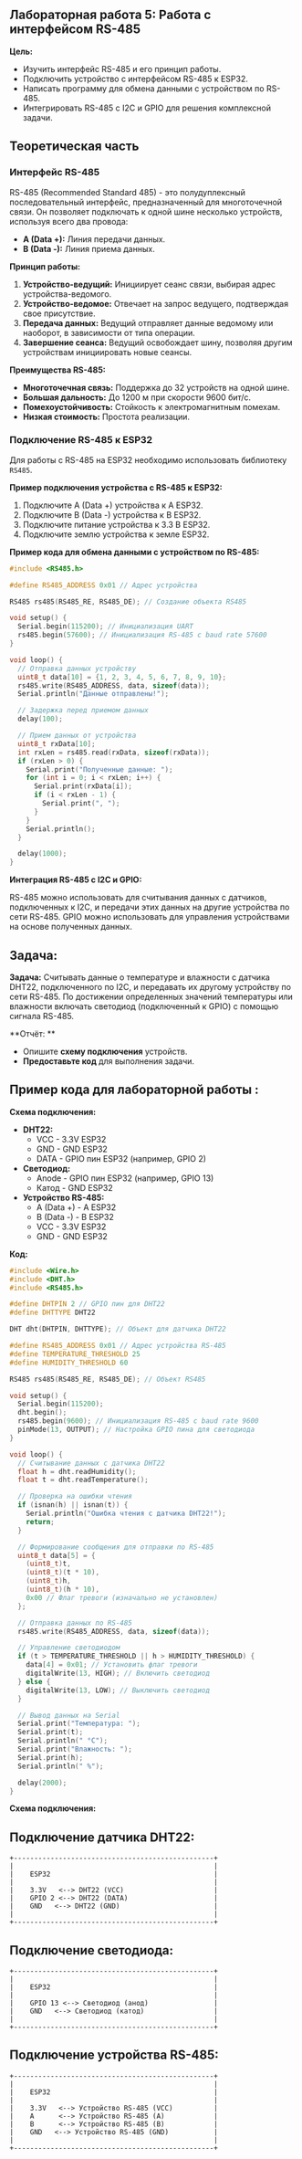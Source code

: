 ## Лабораторная работа 5: Работа с интерфейсом RS-485

**Цель:**

* Изучить интерфейс RS-485 и его принцип работы.
* Подключить устройство с интерфейсом RS-485 к ESP32.
* Написать программу для обмена данными с устройством по RS-485.
* Интегрировать RS-485 с I2C и GPIO для решения комплексной задачи.

## Теоретическая часть

### Интерфейс RS-485

RS-485 (Recommended Standard 485) - это полудуплексный последовательный интерфейс, предназначенный для многоточечной связи. Он позволяет подключать к одной шине несколько устройств, используя всего два провода:

* **A (Data +):** Линия передачи данных.
* **B (Data -):** Линия приема данных.

**Принцип работы:**

1. **Устройство-ведущий:** Инициирует сеанс связи, выбирая адрес устройства-ведомого.
2. **Устройство-ведомое:** Отвечает на запрос ведущего, подтверждая свое присутствие.
3. **Передача данных:** Ведущий отправляет данные ведомому или наоборот, в зависимости от типа операции.
4. **Завершение сеанса:** Ведущий освобождает шину, позволяя другим устройствам инициировать новые сеансы.

**Преимущества RS-485:**

* **Многоточечная связь:** Поддержка до 32 устройств на одной шине.
* **Большая дальность:** До 1200 м при скорости 9600 бит/с.
* **Помехоустойчивость:** Стойкость к электромагнитным помехам.
* **Низкая стоимость:** Простота реализации.

### Подключение RS-485 к ESP32

Для работы с RS-485 на ESP32 необходимо использовать библиотеку `RS485`.

**Пример подключения устройства с RS-485 к ESP32:**

1. Подключите A (Data +) устройства к A ESP32.
2. Подключите B (Data -) устройства к B ESP32.
3. Подключите питание устройства к 3.3 В ESP32.
4. Подключите землю устройства к земле ESP32.

**Пример кода для обмена данными с устройством по RS-485:**

```c++
#include <RS485.h>

#define RS485_ADDRESS 0x01 // Адрес устройства

RS485 rs485(RS485_RE, RS485_DE); // Создание объекта RS485

void setup() {
  Serial.begin(115200); // Инициализация UART
  rs485.begin(57600); // Инициализация RS-485 с baud rate 57600
}

void loop() {
  // Отправка данных устройству
  uint8_t data[10] = {1, 2, 3, 4, 5, 6, 7, 8, 9, 10};
  rs485.write(RS485_ADDRESS, data, sizeof(data));
  Serial.println("Данные отправлены!");

  // Задержка перед приемом данных
  delay(100);

  // Прием данных от устройства
  uint8_t rxData[10];
  int rxLen = rs485.read(rxData, sizeof(rxData));
  if (rxLen > 0) {
    Serial.print("Полученные данные: ");
    for (int i = 0; i < rxLen; i++) {
      Serial.print(rxData[i]);
      if (i < rxLen - 1) {
        Serial.print(", ");
      }
    }
    Serial.println();
  }

  delay(1000);
}
```

**Интеграция RS-485 с I2C и GPIO:**

RS-485 можно использовать для считывания данных с датчиков, подключенных к I2C, и передачи этих данных на другие устройства по сети RS-485. GPIO можно использовать для управления устройствами на основе полученных данных.


## Задача:

**Задача:** Считывать данные о температуре и влажности с датчика DHT22, подключенного по I2C, и передавать их другому устройству по сети RS-485. По достижении определенных значений температуры или влажности включать светодиод (подключенный к GPIO) с помощью сигнала RS-485.

**Отчёт: **
* Опишите **схему подключения** устройств.
* **Предоставьте код** для выполнения задачи.

## Пример кода для лабораторной работы :

**Схема подключения:**

* **DHT22:**
    * VCC - 3.3V ESP32
    * GND - GND ESP32
    * DATA - GPIO пин ESP32 (например, GPIO 2)
* **Светодиод:**
    * Anode - GPIO пин ESP32 (например, GPIO 13)
    * Катод - GND ESP32
* **Устройство RS-485:**
    * A (Data +) - A ESP32
    * B (Data -) - B ESP32
    * VCC - 3.3V ESP32
    * GND - GND ESP32

**Код:**

```c++
#include <Wire.h>
#include <DHT.h>
#include <RS485.h>

#define DHTPIN 2 // GPIO пин для DHT22
#define DHTTYPE DHT22

DHT dht(DHTPIN, DHTTYPE); // Объект для датчика DHT22

#define RS485_ADDRESS 0x01 // Адрес устройства RS-485
#define TEMPERATURE_THRESHOLD 25
#define HUMIDITY_THRESHOLD 60

RS485 rs485(RS485_RE, RS485_DE); // Объект RS485

void setup() {
  Serial.begin(115200);
  dht.begin();
  rs485.begin(9600); // Инициализация RS-485 с baud rate 9600
  pinMode(13, OUTPUT); // Настройка GPIO пина для светодиода
}

void loop() {
  // Считывание данных с датчика DHT22
  float h = dht.readHumidity();
  float t = dht.readTemperature();

  // Проверка на ошибки чтения
  if (isnan(h) || isnan(t)) {
    Serial.println("Ошибка чтения с датчика DHT22!");
    return;
  }

  // Формирование сообщения для отправки по RS-485
  uint8_t data[5] = {
    (uint8_t)t,
    (uint8_t)(t * 10),
    (uint8_t)h,
    (uint8_t)(h * 10),
    0x00 // Флаг тревоги (изначально не установлен)
  };

  // Отправка данных по RS-485
  rs485.write(RS485_ADDRESS, data, sizeof(data));

  // Управление светодиодом
  if (t > TEMPERATURE_THRESHOLD || h > HUMIDITY_THRESHOLD) {
    data[4] = 0x01; // Установить флаг тревоги
    digitalWrite(13, HIGH); // Включить светодиод
  } else {
    digitalWrite(13, LOW); // Выключить светодиод
  }

  // Вывод данных на Serial
  Serial.print("Температура: ");
  Serial.print(t);
  Serial.println(" °C");
  Serial.print("Влажность: ");
  Serial.print(h);
  Serial.println(" %");

  delay(2000);
}
```

**Схема подключения:**

## Подключение датчика DHT22:

```
+-------------------------------------------------+
|                                                 |
|    ESP32                                        |
|                                                 |
|    3.3V   <--> DHT22 (VCC)                      |
|    GPIO 2 <--> DHT22 (DATA)                     |
|    GND   <--> DHT22 (GND)                       |
|                                                 |
+-------------------------------------------------+
```

## Подключение светодиода:

```
+-------------------------------------------------+
|                                                 |
|    ESP32                                        |
|                                                 |
|    GPIO 13 <--> Светодиод (анод)                |
|    GND   <--> Светодиод (катод)                 |
|                                                 |
+-------------------------------------------------+
```

## Подключение устройства RS-485:

```
+-------------------------------------------------+
|                                                 |
|    ESP32                                        |
|                                                 |
|    3.3V   <--> Устройство RS-485 (VCC)          |
|    A      <--> Устройство RS-485 (A)            |
|    B      <--> Устройство RS-485 (B)            |
|    GND   <--> Устройство RS-485 (GND)           |
|                                                 |
+-------------------------------------------------+
```
